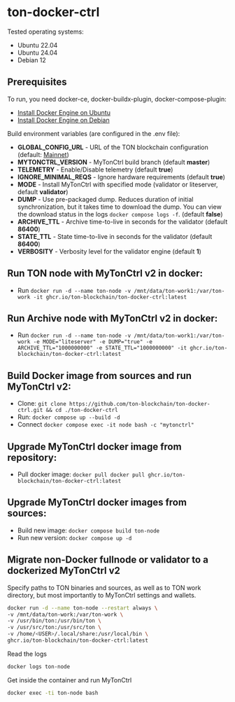 # ton-docker-ctrl

Tested operating systems:
* Ubuntu 22.04
* Ubuntu 24.04
* Debian 12

## Prerequisites
To run, you need docker-ce, docker-buildx-plugin, docker-compose-plugin:

* [Install Docker Engine on Ubuntu](https://docs.docker.com/engine/install/ubuntu/)
* [Install Docker Engine on Debian](https://docs.docker.com/engine/install/debian/)

Build environment variables (are configured in the .env file):

* **GLOBAL_CONFIG_URL** - URL of the TON blockchain configuration (default: [Mainnet](https://ton.org/global.config.json))
* **MYTONCTRL_VERSION** - MyTonCtrl build branch (default **master**)
* **TELEMETRY** - Enable/Disable telemetry (default **true**)
* **IGNORE_MINIMAL_REQS** - Ignore hardware requirements (default **true**)
* **MODE** - Install MyTonCtrl with specified mode (validator or liteserver, default **validator**)
* **DUMP** - Use pre-packaged dump. Reduces duration of initial synchronization, but it takes time to download the dump. You can view the download status in the logs `docker compose logs -f`. (default **false**)
* **ARCHIVE_TTL** - Archive time-to-live in seconds for the validator (default **86400**)
* **STATE_TTL** - State time-to-live in seconds for the validator (default **86400**)
* **VERBOSITY** - Verbosity level for the validator engine (default **1**)

## Run TON node with MyTonCtrl v2 in docker:
* Run `docker run -d --name ton-node -v /mnt/data/ton-work1:/var/ton-work -it ghcr.io/ton-blockchain/ton-docker-ctrl:latest`
## Run Archive node with MyTonCtrl v2 in docker:
* Run `docker run -d --name ton-node -v /mnt/data/ton-work1:/var/ton-work -e MODE="liteserver" -e DUMP="true" -e ARCHIVE_TTL="1000000000" -e STATE_TTL="1000000000" -it ghcr.io/ton-blockchain/ton-docker-ctrl:latest`

## Build Docker image from sources and run MyTonCtrl v2:

* Clone: `git clone https://github.com/ton-blockchain/ton-docker-ctrl.git && cd ./ton-docker-ctrl`
* Run: `docker compose up --build -d`
* Connect `docker compose exec -it node bash -c "mytonctrl"`

## Upgrade MyTonCtrl docker image from repository:
* Pull docker image: `docker pull docker pull ghcr.io/ton-blockchain/ton-docker-ctrl:latest`

## Upgrade MyTonCtrl docker images from sources:

* Build new image: `docker compose build ton-node`
* Run new version: `docker compose up -d`

## Migrate non-Docker fullnode or validator to a dockerized MyTonCtrl v2

Specify paths to TON binaries and sources, as well as to TON work directory, but most importantly to MyTonCtrl settings and wallets.

```bash
docker run -d --name ton-node --restart always \
-v /mnt/data/ton-work:/var/ton-work \
-v /usr/bin/ton:/usr/bin/ton \
-v /usr/src/ton:/usr/src/ton \
-v /home/<USER>/.local/share:/usr/local/bin \
ghcr.io/ton-blockchain/ton-docker-ctrl:latest
```

Read the logs
```bash
docker logs ton-node
```

Get inside the container and run MyTonCtrl
```bash
docker exec -ti ton-node bash
```
